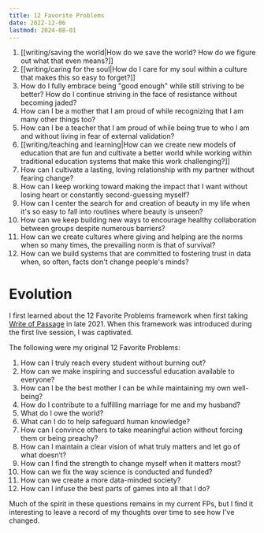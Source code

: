 ```yaml
---
title: 12 Favorite Problems
date: 2022-12-06
lastmod: 2024-08-01
---
```


1. [[writing/saving the world|How do we save the world? How do we figure out what that even means?]]
2. [[writing/caring for the soul|How do I care for my soul within a culture that makes this so easy to forget?]]
3. How do I fully embrace being "good enough" while still striving to be better? How do I continue striving in the face of resistance without becoming jaded?
4. How can I be a mother that I am proud of while recognizing that I am many other things too?
5. How can I be a teacher that I am proud of while being true to who I am and without living in fear of external validation?
6. [[writing/teaching and learning|How can we create new models of education that are fun and cultivate a better world while working within traditional education systems that make this work challenging?]]
7. How can I cultivate a lasting, loving relationship with my partner without fearing change?
8. How can I keep working toward making the impact that I want without losing heart or constantly second-guessing myself?
9. How can I center the search for and creation of beauty in my life when it's so easy to fall into routines where beauty is unseen?
10. How can we keep building new ways to encourage healthy collaboration between groups despite numerous barriers?
11. How can we create cultures where giving and helping are the norms when so many times, the prevailing norm is that of survival?
12. How can we build systems that are committed to fostering trust in data when, so often, facts don't change people's minds?

# Evolution

I first learned about the 12 Favorite Problems framework when first taking [Write of Passage](https://writeofpassage.com/) in late 2021. When this framework was introduced during the first live session, I was captivated.

The following were my original 12 Favorite Problems:

1. How can I truly reach every student without burning out?
2. How can we make inspiring and successful education available to everyone?
3. How can I be the best mother I can be while maintaining my own well-being?
4. How do I contribute to a fulfilling marriage for me and my husband?
5. What do I owe the world?
6. What can I do to help safeguard human knowledge?
7. How can I convince others to take meaningful action without forcing them or being preachy?
8. How can I maintain a clear vision of what truly matters and let go of what doesn’t?
9. How can I find the strength to change myself when it matters most?
10. How can we fix the way science is conducted and funded?
11. How can we create a more data-minded society?
12. How can I infuse the best parts of games into all that I do?

Much of the spirit in these questions remains in my current FPs, but I find it interesting to leave a record of my thoughts over time to see how I've changed.
